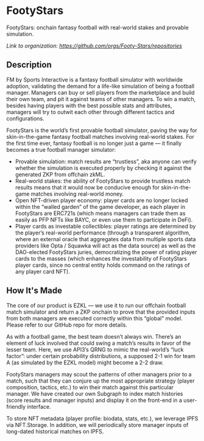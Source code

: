 # FootyStars
FootyStars: onchain fantasy football with real-world stakes and provable simulation.

*Link to organization: https://github.com/orgs/Footy-Stars/repositories*

## Description
FM by Sports Interactive is a fantasy football simulator with worldwide adoption, validating the demand for a life-like simulation of being a football manager. Managers can buy or sell players from the marketplace and build their own team, and pit it against teams of other managers. To win a match, besides having players with the best possible stats and attributes, managers will try to outwit each other through different tactics and configurations. 

FootyStars is the world’s first provable football simulator, paving the way for skin-in-the-game fantasy football matches involving real-world stakes. For the first time ever, fantasy football is no longer just a game — it finally becomes a true football manager simulator:

- Provable simulation: match results are “trustless”, aka anyone can verify whether the simulation is executed properly by checking it against the generated ZKP from offchain zkML.
- Real-world stakes: the ability of FootyStars to provide trustless match results means that it would now be conducive enough for skin-in-the-game matches involving real-world money.
- Open NFT-driven player economy: player cards are no longer locked within the “walled garden” of the game developer, as each player in FootyStars are ERC721s (which means managers can trade them as easily as PFP NFTs like BAYC, or even use them to participate in DeFi).
- Player cards as investable collectibles: player ratings are determined by the player’s real-world performance (through a transparent algorithm, where an external oracle that aggregates data from multiple sports data providers like Opta / Squawka will act as the data source) as well as the DAO-elected FootyStars juries, democratizing the power of rating player cards to the masses (which enhances the investability of FootyStars player cards, since no central entity holds command on the ratings of any player card NFT).

## How It's Made
The core of our product is EZKL — we use it to run our offchain football match simulator and return a ZKP onchain to prove that the provided inputs from both managers are executed correctly within this “global” model. Please refer to our GitHub repo for more details.

As with a football game, the best team doesn’t always win. There’s an element of luck involved that could swing a match’s results in favor of the lesser team. Here, we use API3’s QRNG to mimic the real-world’s “luck factor”: under certain probability distributions, a supposed 2-1 win for team A (as simulated by the EZKL model) might become a 2-2 draw.

FootyStars managers may scout the patterns of other managers prior to a match, such that they can conjure up the most appropriate strategy (player composition, tactics, etc.) to win their match against this particular manager. We have created our own Subgraph to index match histories (score results and manager inputs) and display it on the front-end in a user-friendly interface.

To store NFT metadata (player profile: biodata, stats, etc.), we leverage IPFS via NFT.Storage. In addition, we will periodically store manager inputs of long-dated historical matches on IPFS.
